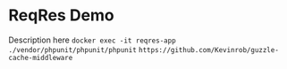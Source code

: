 # ReqRes Demo

Description here
`docker exec -it reqres-app ./vendor/phpunit/phpunit/phpunit`
`https://github.com/Kevinrob/guzzle-cache-middleware`